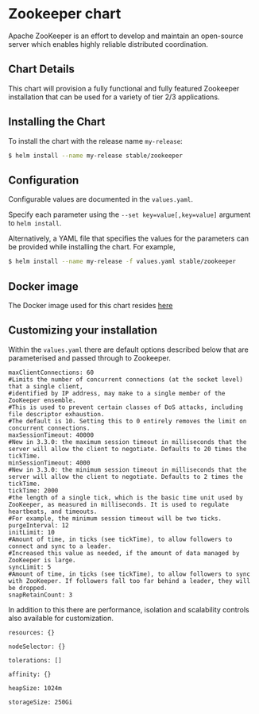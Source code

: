 # Zookeeper chart

Apache ZooKeeper is an effort to develop and maintain an open-source server which enables highly reliable distributed coordination.

## Chart Details
This chart will provision a fully functional and fully featured Zookeeper installation
that can be used for a variety of tier 2/3 applications.

## Installing the Chart

To install the chart with the release name `my-release`:

```bash
$ helm install --name my-release stable/zookeeper
```

## Configuration

Configurable values are documented in the `values.yaml`.

Specify each parameter using the `--set key=value[,key=value]` argument to `helm install`.

Alternatively, a YAML file that specifies the values for the parameters can be provided while installing the chart. For example,

```bash
$ helm install --name my-release -f values.yaml stable/zookeeper
```

## Docker image

The Docker image used for this chart resides [here](https://github.com/kow3ns/kubernetes-zookeeper/tree/master/docker)


## Customizing your installation

Within the `values.yaml` there are default options described below that are parameterised and passed through to Zookeeper.

```
maxClientConnections: 60
#Limits the number of concurrent connections (at the socket level) that a single client,
#identified by IP address, may make to a single member of the ZooKeeper ensemble.
#This is used to prevent certain classes of DoS attacks, including file descriptor exhaustion.
#The default is 10. Setting this to 0 entirely removes the limit on concurrent connections.
maxSessionTimeout: 40000
#New in 3.3.0: the maximum session timeout in milliseconds that the server will allow the client to negotiate. Defaults to 20 times the tickTime.
minSessionTimeout: 4000
#New in 3.3.0: the minimum session timeout in milliseconds that the server will allow the client to negotiate. Defaults to 2 times the tickTime.
tickTime: 2000
#the length of a single tick, which is the basic time unit used by ZooKeeper, as measured in milliseconds. It is used to regulate heartbeats, and timeouts.
#For example, the minimum session timeout will be two ticks.
purgeInterval: 12
initLimit: 10
#Amount of time, in ticks (see tickTime), to allow followers to connect and sync to a leader.
#Increased this value as needed, if the amount of data managed by ZooKeeper is large.
syncLimit: 5
#Amount of time, in ticks (see tickTime), to allow followers to sync with ZooKeeper. If followers fall too far behind a leader, they will be dropped.
snapRetainCount: 3
```

In addition to this there are performance, isolation and scalability controls also available for customization.

```
resources: {}

nodeSelector: {}

tolerations: []

affinity: {}

heapSize: 1024m

storageSize: 250Gi
```

